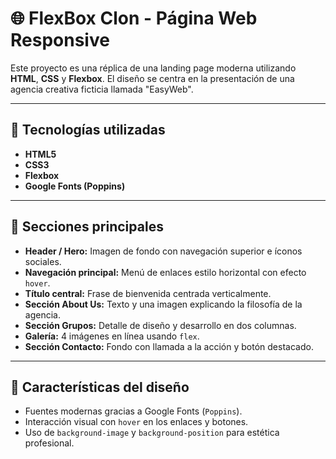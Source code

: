 # 🌐 FlexBox Clon - Página Web Responsive

Este proyecto es una réplica de una landing page moderna utilizando **HTML**, **CSS** y **Flexbox**. El diseño se centra en la presentación de una agencia creativa ficticia llamada "EasyWeb".

---

## 🧰 Tecnologías utilizadas

- **HTML5**
- **CSS3**
- **Flexbox**
- **Google Fonts (Poppins)**


---

## 📸 Secciones principales

- **Header / Hero:** Imagen de fondo con navegación superior e íconos sociales.
- **Navegación principal:** Menú de enlaces estilo horizontal con efecto `hover`.
- **Título central:** Frase de bienvenida centrada verticalmente.
- **Sección About Us:** Texto y una imagen explicando la filosofía de la agencia.
- **Sección Grupos:** Detalle de diseño y desarrollo en dos columnas.
- **Galería:** 4 imágenes en línea usando `flex`.
- **Sección Contacto:** Fondo con llamada a la acción y botón destacado.

---

## 🎨 Características del diseño

- Fuentes modernas gracias a Google Fonts (`Poppins`).
- Interacción visual con `hover` en los enlaces y botones.
- Uso de `background-image` y `background-position` para estética profesional.



